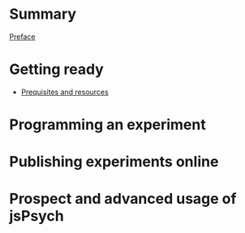 # Summary

[Preface](./preface.md)

# Getting ready

- [Prequisites and resources](./chapters/01_getting_ready/01_prequisites_and_resources.md)

# Programming an experiment

# Publishing experiments online

# Prospect and advanced usage of jsPsych
